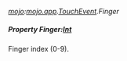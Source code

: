 _[mojo](../../modules/mojo/mojo-module.md):[mojo.app](../../modules/mojo/mojo-app.md).[TouchEvent](../../modules/mojo/mojo-app-touchevent.md).Finger_
##### Property Finger:[Int](../../modules/wonkey/wonkey-types-int.md)
Finger index (0-9).
